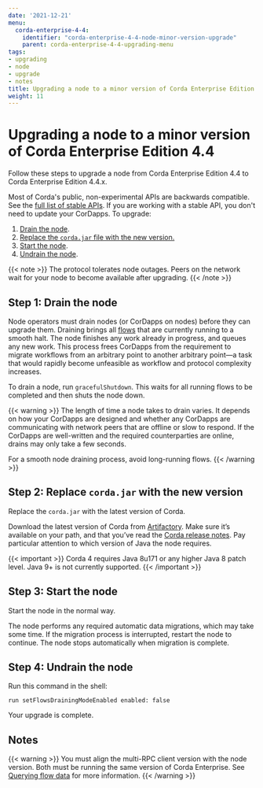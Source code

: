 ```yaml
---
date: '2021-12-21'
menu:
  corda-enterprise-4-4:
    identifier: "corda-enterprise-4-4-node-minor-version-upgrade"
    parent: corda-enterprise-4-4-upgrading-menu
tags:
- upgrading
- node
- upgrade
- notes
title: Upgrading a node to a minor version of Corda Enterprise Edition 4.4
weight: 11
---
```


# Upgrading a node to a minor version of Corda Enterprise Edition 4.4

Follow these steps to upgrade a node from Corda Enterprise Edition 4.4 to Corda Enterprise Edition 4.4.x.

Most of Corda's public, non-experimental APIs are backwards compatible. See the [full list of stable APIs](../../../../../en/platform/corda/4.4/open-source/api-stability-guarantees.md). If you are working with a stable API, you don't need to update your CorDapps. To upgrade:

1. [Drain the node](#step-1-drain-the-node).
2. <a href="#step-2-replace-cordajar-with-the-new-version">Replace the `corda.jar` file with the new version.</a>
3. [Start the node](#step-3-start-the-node).
4. [Undrain the node](#step-4-undrain-the-node).

{{< note >}}
The protocol tolerates node outages. Peers on the network wait for your node to become available after upgrading.
{{< /note >}}

## Step 1: Drain the node

Node operators must drain nodes (or CorDapps on nodes) before they can upgrade them. Draining brings all [flows](cordapps/api-flows.md) that are currently running to a smooth halt. The node finishes any work already in progress, and queues any new work. This process frees CorDapps from the requirement to migrate workflows from an arbitrary point to another arbitrary point—a task that would rapidly become unfeasible as workflow
and protocol complexity increases.

To drain a node, run `gracefulShutdown`. This waits for all running flows to be completed and then shuts the node down.

{{< warning >}}
The length of time a node takes to drain varies. It depends on how your CorDapps are designed and whether any CorDapps are
communicating with network peers that are offline or slow to respond. If
the CorDapps are well-written and the required counterparties are online, drains may only take a few seconds.

For a smooth node draining process, avoid long-running flows.
{{< /warning >}}

## Step 2: Replace `corda.jar` with the new version

Replace the `corda.jar` with the latest version of Corda.

Download the latest version of Corda from [Artifactory](https://software.r3.com/ui/packages/gav:%2F%2Fnet.corda:corda).
Make sure it’s available on your path, and that you’ve read the [Corda release notes](release-notes-enterprise.md). Pay particular attention to which version of Java the
node requires.

{{< important >}}
Corda 4 requires Java 8u171 or any higher Java 8 patch level. Java 9+ is not currently supported.
{{< /important >}}

## Step 3: Start the node

Start the node in the normal way.

The node performs any required automatic data migrations, which may take some
time. If the migration process is interrupted, restart the node to continue. The node stops automatically when migration is complete.

## Step 4: Undrain the node

Run this command in the shell:

`run setFlowsDrainingModeEnabled enabled: false`

Your upgrade is complete.

## Notes

{{< warning >}}
You must align the multi-RPC client version with the node version. Both must be running the same version of Corda Enterprise. See [Querying flow data](node/operating/querying-flow-data.md) for more information.
{{< /warning >}}
